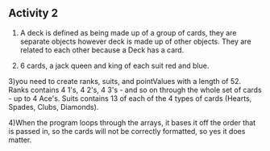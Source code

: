 Activity 2
---------------
1) A deck is defined as being made up of a group of cards, they are separate objects however deck is made up of other objects. They are related to each other because a Deck has a card.

2) 6 cards, a jack queen and king of each suit red and blue.

3)you need to create ranks, suits, and pointValues with a  length of 52. Ranks contains 4 1's, 4 2's, 4 3's - and so on through the whole set of cards - up to 4 Ace's. Suits contains 13 of each of the 4 types of cards (Hearts, Spades, Clubs, Diamonds).

4)When the program loops through the arrays, it bases it off the order that is passed in, so the cards will not be correctly formatted, so yes it does matter. 